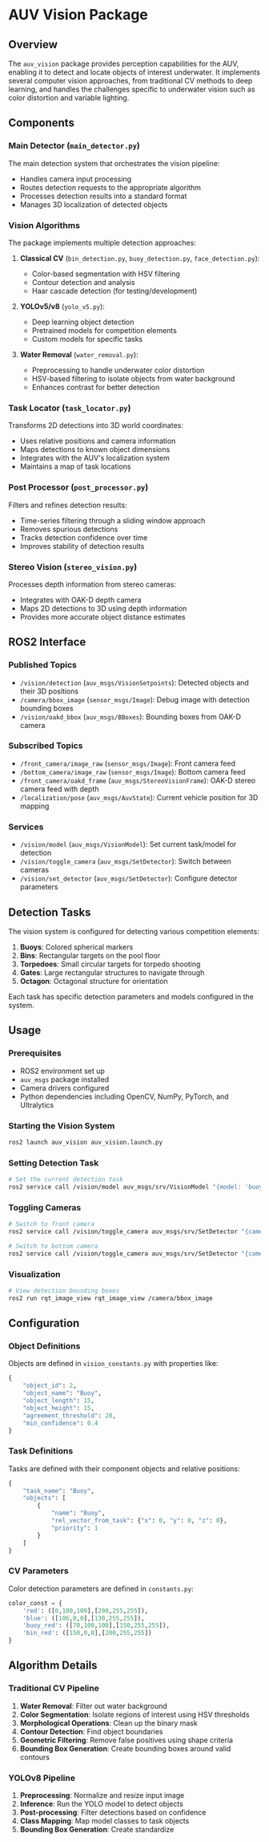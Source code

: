 # AUV Vision Package

## Overview

The `auv_vision` package provides perception capabilities for the AUV, enabling it to detect and locate objects of interest underwater. It implements several computer vision approaches, from traditional CV methods to deep learning, and handles the challenges specific to underwater vision such as color distortion and variable lighting.

## Components

### Main Detector (`main_detector.py`)

The main detection system that orchestrates the vision pipeline:

- Handles camera input processing
- Routes detection requests to the appropriate algorithm
- Processes detection results into a standard format
- Manages 3D localization of detected objects

### Vision Algorithms

The package implements multiple detection approaches:

1. **Classical CV** (`bin_detection.py`, `buoy_detection.py`, `face_detection.py`):
   - Color-based segmentation with HSV filtering
   - Contour detection and analysis
   - Haar cascade detection (for testing/development)

2. **YOLOv5/v8** (`yolo_v5.py`):
   - Deep learning object detection
   - Pretrained models for competition elements
   - Custom models for specific tasks

3. **Water Removal** (`water_removal.py`):
   - Preprocessing to handle underwater color distortion
   - HSV-based filtering to isolate objects from water background
   - Enhances contrast for better detection

### Task Locator (`task_locator.py`)

Transforms 2D detections into 3D world coordinates:

- Uses relative positions and camera information
- Maps detections to known object dimensions
- Integrates with the AUV's localization system
- Maintains a map of task locations

### Post Processor (`post_processor.py`)

Filters and refines detection results:

- Time-series filtering through a sliding window approach
- Removes spurious detections
- Tracks detection confidence over time
- Improves stability of detection results

### Stereo Vision (`stereo_vision.py`)

Processes depth information from stereo cameras:

- Integrates with OAK-D depth camera
- Maps 2D detections to 3D using depth information
- Provides more accurate object distance estimates

## ROS2 Interface

### Published Topics

- `/vision/detection` (`auv_msgs/VisionSetpoints`): Detected objects and their 3D positions
- `/camera/bbox_image` (`sensor_msgs/Image`): Debug image with detection bounding boxes
- `/vision/oakd_bbox` (`auv_msgs/BBoxes`): Bounding boxes from OAK-D camera

### Subscribed Topics

- `/front_camera/image_raw` (`sensor_msgs/Image`): Front camera feed
- `/bottom_camera/image_raw` (`sensor_msgs/Image`): Bottom camera feed
- `/front_camera/oakd_frame` (`auv_msgs/StereoVisionFrame`): OAK-D stereo camera feed with depth
- `/localization/pose` (`auv_msgs/AuvState`): Current vehicle position for 3D mapping

### Services

- `/vision/model` (`auv_msgs/VisionModel`): Set current task/model for detection
- `/vision/toggle_camera` (`auv_msgs/SetDetector`): Switch between cameras
- `/vision/set_detector` (`auv_msgs/SetDetector`): Configure detector parameters

## Detection Tasks

The vision system is configured for detecting various competition elements:

1. **Buoys**: Colored spherical markers
2. **Bins**: Rectangular targets on the pool floor
3. **Torpedoes**: Small circular targets for torpedo shooting
4. **Gates**: Large rectangular structures to navigate through
5. **Octagon**: Octagonal structure for orientation

Each task has specific detection parameters and models configured in the system.

## Usage

### Prerequisites

- ROS2 environment set up
- `auv_msgs` package installed
- Camera drivers configured
- Python dependencies including OpenCV, NumPy, PyTorch, and Ultralytics

### Starting the Vision System

```bash
ros2 launch auv_vision auv_vision.launch.py
```

### Setting Detection Task

```bash
# Set the current detection task
ros2 service call /vision/model auv_msgs/srv/VisionModel "{model: 'buoy'}"
```

### Toggling Cameras

```bash
# Switch to front camera
ros2 service call /vision/toggle_camera auv_msgs/srv/SetDetector "{camera: 'front'}"

# Switch to bottom camera
ros2 service call /vision/toggle_camera auv_msgs/srv/SetDetector "{camera: 'bottom'}"
```

### Visualization

```bash
# View detection bounding boxes
ros2 run rqt_image_view rqt_image_view /camera/bbox_image
```

## Configuration

### Object Definitions

Objects are defined in `vision_constants.py` with properties like:

```python
{
    "object_id": 2,
    "object_name": "Buoy",
    "object_length": 15,
    "object_height": 15,
    "agreement_threshold": 20,
    "min_confidence": 0.4
}
```

### Task Definitions

Tasks are defined with their component objects and relative positions:

```python
{
    "task_name": "Buoy",
    "objects": [
        {
            "name": "Buoy",
            "rel_vector_from_task": {"x": 0, "y": 0, "z": 0},
            "priority": 1
        }
    ]
}
```

### CV Parameters

Color detection parameters are defined in `constants.py`:

```python
color_const = {
    'red': ([0,100,100],[200,255,255]),
    'blue': ([106,0,0],[130,255,255]),
    'buoy_red': ([70,100,100],[150,255,255]),
    'bin_red': ([150,0,0],[200,255,255])
}
```

## Algorithm Details

### Traditional CV Pipeline

1. **Water Removal**: Filter out water background
2. **Color Segmentation**: Isolate regions of interest using HSV thresholds
3. **Morphological Operations**: Clean up the binary mask
4. **Contour Detection**: Find object boundaries
5. **Geometric Filtering**: Remove false positives using shape criteria
6. **Bounding Box Generation**: Create bounding boxes around valid contours

### YOLOv8 Pipeline

1. **Preprocessing**: Normalize and resize input image
2. **Inference**: Run the YOLO model to detect objects
3. **Post-processing**: Filter detections based on confidence
4. **Class Mapping**: Map model classes to task objects
5. **Bounding Box Generation**: Create standardize